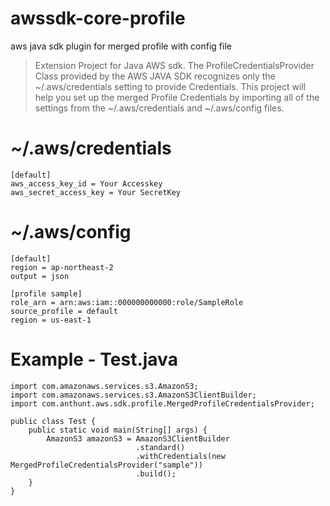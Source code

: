 # awssdk-core-profile
aws java sdk plugin for merged profile with config file
>Extension Project for Java AWS sdk.
The ProfileCredentialsProvider Class provided by the AWS JAVA SDK recognizes only the ~/.aws/credentials setting to provide Credentials.
This project will help you set up the merged Profile Credentials by importing all of the settings from the ~/.aws/credentials and ~/.aws/config files.

# ~/.aws/credentials
    [default]
    aws_access_key_id = Your Accesskey
    aws_secret_access_key = Your SecretKey

# ~/.aws/config
    [default]
    region = ap-northeast-2
    output = json

    [profile sample]
    role_arn = arn:aws:iam::000000000000:role/SampleRole
    source_profile = default
    region = us-east-1

# Example - Test.java
    import com.amazonaws.services.s3.AmazonS3;
    import com.amazonaws.services.s3.AmazonS3ClientBuilder;
    import com.anthunt.aws.sdk.profile.MergedProfileCredentialsProvider;
    
    public class Test {
        public static void main(String[] args) {
            AmazonS3 amazonS3 = AmazonS3ClientBuilder
                                .standard()
                                .withCredentials(new MergedProfileCredentialsProvider("sample"))
                                .build();
        }
    }
